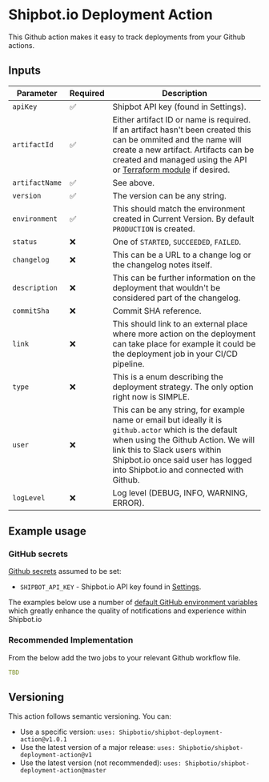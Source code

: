 # Shipbot.io Deployment Action

This Github action makes it easy to track deployments from your Github actions.


## Inputs

| Parameter              | Required | Description |
| ---------------- | -------- | ----------- |
| `apiKey`         | ✅  | Shipbot API key (found in Settings). |
| `artifactId`      | ✅       | Either artifact ID or name is required. If an artifact hasn't been created this can be ommited and the name will create a new artifact. Artifacts can be created and managed using the API or [Terraform module](https://docs.shipbot.io/docs/sdks/terraform) if desired. |
| `artifactName`      | ✅       | See above.     |
| `version`| ✅       | The version can be any string. |
| `environment`| ✅       | This should match the environment created in Current Version. By default `PRODUCTION` is created. |
| `status`| ❌       | One of `STARTED`, `SUCCEEDED`, `FAILED`. |
| `changelog`| ❌       | This can be a URL to a change log or the changelog notes itself. |
| `description`| ❌       | This can be further information on the deployment that wouldn't be considered part of the changelog. |
| `commitSha`| ❌       | Commit SHA reference. |
| `link`| ❌       | This should link to an external place where more action on the deployment can take place for example it could be the deployment job in your CI/CD pipeline. |
| `type`| ❌       | This is a enum describing the deployment strategy. The only option right now is SIMPLE. |
| `user`| ❌       | This can be any string, for example name or email but ideally it is `github.actor` which is the default when using the Github Action. We will link this to Slack users within Shipbot.io once said user has logged into Shipbot.io and connected with Github. |
| `logLevel`| ❌       | Log level (DEBUG, INFO, WARNING, ERROR). |

## Example usage

### GitHub secrets

[Github secrets](https://docs.github.com/en/actions/security-guides/encrypted-secrets#about-encrypted-secrets) assumed to be set:
* `SHIPBOT_API_KEY` - Shipbot.io API key found in [Settings](https://app.shipbot.io/settings).

The examples below use a number of [default GitHub environment variables](https://docs.github.com/en/actions/learn-github-actions/variables#default-environment-variables) which greatly enhance the quality of notifications and experience within Shipbot.io

### Recommended Implementation

From the below add the two jobs to your relevant Github workflow file.

```yaml
TBD
```

## Versioning

This action follows semantic versioning. You can:
- Use a specific version: `uses: Shipbotio/shipbot-deployment-action@v1.0.1`
- Use the latest version of a major release: `uses: Shipbotio/shipbot-deployment-action@v1`
- Use the latest version (not recommended): `uses: Shipbotio/shipbot-deployment-action@master`